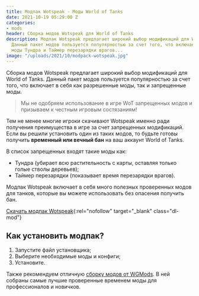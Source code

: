 ```yaml
---
title: Модпак Wotspeak - Моды World of Tanks
date: 2021-10-19 05:29:00 Z
categories:
- mods
header: Сборка модов Wotspeak для World of Tanks
description: Модпак Wotspeak предлагает широкий выбор модификаций для World of Tanks.
  Данный пакет модов пользуется популярностью за счет того, что включает в себя запрещенные
  моды Тундра и Таймер перезарядки врагов...
image: "/uploads/2021/10/modpack-wotspeak.jpg"
---
```


Сборка модов Wotspeak предлагает широкий выбор модификаций для World of Tanks. Данный пакет модов пользуется популярностью за счет того, что включает в себя как разрешенные моды, так и запрещенные моды.

> Мы не одобряем использование в игре WoT запрещенных модов и призываем к честным игровым состязаниям!

Тем не менее многие игроки скачивают Wotspeak именно ради получения преимущества в игре за счет запрещенных модификаций. Если вы решили установить один из таких модов, то будьте готовы получить **временный или вечный бан** на ваш аккаунт World of Tanks.

В список запрещенных входят такие моды как:

* Тундра (убирает всю растительность с карты, оставляя только голые стволы деревьев);
* Таймер перезарядки (показывает время перезарядки врагов).

Модпак Wotspeak включает в себя много полезных проверенных модов для танков, которые вы можете использовать без опасения получить бан.

[Скачать модпак Wotspeak](https://wotspeak.org/cheats/915-modpack-wotspeak.html){:rel="nofollow" target="_blank" class="dl-mod"}

## Как установить модпак?

1. Запустите файл установщика;
2. Выберите необходимые моды и конфиги;
3. Установите.

Также рекомендуем отличную [сборку модов от WGMods](https://worldoftanks.tk/modpak-ot-wgmods-mody-world-of-tanks). В ней собраны самые лучшие проверенные временем моды для профессионалов и новичков.


